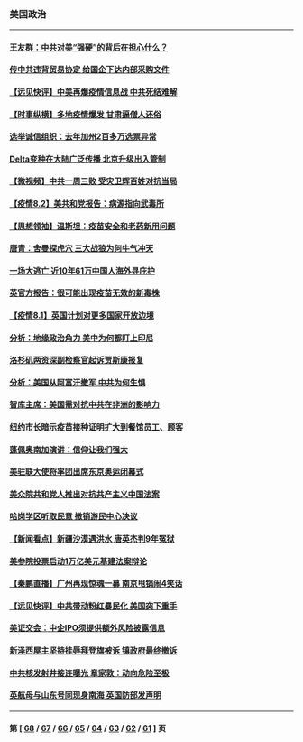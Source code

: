 ### 美国政治
---
#### [王友群：中共对美“强硬”的背后在担心什么？](../../pages/ncid1078159/n13134328.md) 
#### [传中共违背贸易协定 给国企下达内部采购文件](../../pages/ncid1078159/n13134215.md) 
#### [【远见快评】中美再爆疫情信息战 中共死结难解](../../pages/ncid1078159/n13134199.md) 
#### [【时事纵横】多地疫情爆发 甘肃逼僧人还俗](../../pages/ncid1078159/n13134209.md) 
#### [选举诚信组织：去年加州2百多万选票异常](../../pages/ncid1078159/n13134067.md) 
#### [Delta变种在大陆广泛传播 北京升级出入管制](../../pages/ncid1078159/n13133881.md) 
#### [【微视频】中共一周三败 受灾卫辉百姓对抗当局](../../pages/ncid1078159/n13133582.md) 
#### [【疫情8.2】美共和党报告：病源指向武毒所](../../pages/ncid1078159/n13132833.md) 
#### [【思想领袖】温斯坦：疫苗安全和老药新用问题](../../pages/ncid1078159/n13127751.md) 
#### [唐青：舍曼探虎穴 三大战狼为何牛气冲天](../../pages/ncid1078159/n13131818.md) 
#### [一场大逃亡 近10年61万中国人海外寻庇护](../../pages/ncid1078159/n13131513.md) 
#### [英官方报告：很可能出现疫苗无效的新毒株](../../pages/ncid1078159/n13131365.md) 
#### [【疫情8.1】英国计划对更多国家开放边境](../../pages/ncid1078159/n13130732.md) 
#### [分析：地缘政治角力 美中为何都盯上印尼](../../pages/ncid1078159/n13128531.md) 
#### [洛杉矶两资深副检察官起诉贾斯康报复](../../pages/ncid1078159/n13130572.md) 
#### [分析：美国从阿富汗撤军 中共为何生惧](../../pages/ncid1078159/n13129522.md) 
#### [智库主席：美国需对抗中共在非洲的影响力](../../pages/ncid1078159/n13129067.md) 
#### [纽约市长暗示疫苗接种证明扩大到餐馆员工、顾客](../../pages/ncid1078159/n13128731.md) 
#### [蓬佩奥南加演讲：信仰让我们强大](../../pages/ncid1078159/n13128764.md) 
#### [美驻联大使将率团出席东京奥运闭幕式](../../pages/ncid1078159/n13128674.md) 
#### [美众院共和党人推出对抗共产主义中国法案](../../pages/ncid1078159/n13128564.md) 
#### [哈岗学区听取民意 撤销游民中心决议](../../pages/ncid1078159/n13128526.md) 
#### [【新闻看点】新疆沙漠遇洪水 唐英杰判9年冤狱](../../pages/ncid1078159/n13128250.md) 
#### [美参院投票启动1万亿美元基建法案辩论](../../pages/ncid1078159/n13128326.md) 
#### [【秦鹏直播】广州再现惊魂一幕 南京甩锅闹4笑话](../../pages/ncid1078159/n13128272.md) 
#### [【远见快评】中共带动粉红暴民化 美国突下重手](../../pages/ncid1078159/n13128024.md) 
#### [美证交会：中企IPO须提供额外风险披露信息](../../pages/ncid1078159/n13128227.md) 
#### [新泽西屋主坚持挂辱拜登旗被诉 镇政府最终撤诉](../../pages/ncid1078159/n13128132.md) 
#### [中共核发射井接连曝光 章家敦：动向危险至极](../../pages/ncid1078159/n13127900.md) 
#### [英航母与山东号同现身南海 英国防部发声明](../../pages/ncid1078159/n13127917.md) 

---
#### 第 [ [68](./68.md) / [67](./67.md) / [66](./66.md) / [65](./65.md) / [64](./64.md) / [63](./63.md) / [62](./62.md) / [61](./61.md) ] 页
